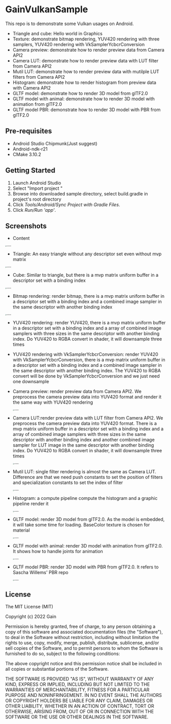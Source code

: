 GainVulkanSample
=============
This repo is to demonstrate some Vulkan usages on Android.
- Triangle and cube: Hello world in Graphics
- Texture: demonstrate bitmap rendering, YUV420 rendering with three samplers, YUV420 rendering with VkSamplerYcbcrConversion
- Camera preview: demonstrate how to render preview data from Camera API2
- Camera LUT: demonstrate how to render preview data with LUT filter from Camera API2
- Mutil LUT: demonstrate how to render preview data with mutilple LUT filters from Camera API2
- Histogram: demonstrate how to render histogram from preview data with Camera API2
- GLTF model: demonstrate how to render 3D model from glTF2.0 
- GLTF model with animal: demonstrate how to render 3D model with animation from glTF2.0
- GLTF model PBR: demonstrate how to render 3D model with PBR from glTF2.0

Pre-requisites
--------------
- Android Studio Chipmunk(Just suggest) 
- Android-ndk-r21
- CMake 3.10.2

Getting Started
---------------
1. Launch Android Studio
1. Select "Import project "
1. Browse into downloaded sample directory, select build.gradle in project's root directory
1. Click *Tools/Android/Sync Project with Gradle Files*.
1. Click *Run/Run 'app'*.

Screenshots
-----------
- Content

<img src="Screenshots/contents.png/" alt="screenshot" style="zoom:20%;" />

- Triangle: An easy triangle without any descriptor set even without mvp matrix 

<img src="Screenshots/triangle.png/" alt="screenshot" style="zoom:20%;" />

- Cube: Similar to triangle, but there is a mvp matrix uniform buffer in a descriptor set with a binding index

<img src="Screenshots/cube.png/" alt="screenshot" style="zoom:20%;" />

- Bitmap rendering: render bitmap, there is a mvp matrix uniform buffer in a descriptor set with a binding index and a combined image sampler in the same descriptor with another binding index

<img src="Screenshots/texture.png/" alt="screenshot" style="zoom:20%;" />

- YUV420 rendering: render YUV420, there is a mvp matrix uniform buffer in a descriptor set with a binding index and a array of combined image samplers with three sizes in the same descriptor with another binding index. Do YUV420 to RGBA convert in shader, it will downsample three times

- YUV420 rendering with VkSamplerYcbcrConversion: render YUV420 with VkSamplerYcbcrConversion, there is a mvp matrix uniform buffer in a descriptor set with a binding index and a combined image sampler in the same descriptor with another binding index. The YUV420 to RGBA convert will be done by VkSamplerYcbcrConversion and we just need one downsample

- Camera preview: render preview data from Camera API2. We preprocess the camera preview data into YUV420 format and render it the same way with YUV420 rendering

  <img src="Screenshots/camera_preview.png/" alt="screenshot" style="zoom:20%;" />

- Camera LUT:render preview data with LUT filter from Camera API2. We preprocess the camera preview data into YUV420 format. There is a mvp matrix uniform buffer in a descriptor set with a binding index and a array of combined image samplers with three sizes in the same descriptor with another binding index and another combined image sampler for LUT image in the same descriptor with another binding index. Do YUV420 to RGBA convert in shader, it will downsample three times

  <img src="Screenshots/camera_lut.png/" alt="screenshot" style="zoom:20%;" />

- Mutil LUT: single filter rendering is almost the same as Camera LUT. Difference are that we need push constants to set the position of filters and specialization constants to set the index of filter

  <img src="Screenshots/mutilple_luts.png/" alt="screenshot" style="zoom:20%;" />

- Histogram: a compute pipeline compute the histogram and a graphic pipeline render it

  <img src="Screenshots/histogram.png/" alt="screenshot" style="zoom:20%;" />

- GLTF model: render 3D model from glTF2.0. As the model is embedded, it will take some time for loading. BaseColor texture is chosen for material 

  <img src="Screenshots/3d_model.png/" alt="screenshot" style="zoom:20%;" />
  
- GLTF model with animal: render 3D model with animation from glTF2.0. It shows how to handle joints for animation

  <img src="Screenshots/3d_model_with_anim.png/" alt="screenshot" style="zoom:20%;" />
  
- GLTF model PBR: render 3D model with PBR from glTF2.0. It refers to Sascha Willems' PBR repo

  <img src="Screenshots/3d_model_pbr.png/" alt="screenshot" style="zoom:20%;" />
  
  
  

License
-------
The MIT License (MIT)

Copyright (c) 2022 Gain

Permission is hereby granted, free of charge, to any person obtaining a copy
of this software and associated documentation files (the "Software"), to deal
in the Software without restriction, including without limitation the rights
to use, copy, modify, merge, publish, distribute, sublicense, and/or sell
copies of the Software, and to permit persons to whom the Software is
furnished to do so, subject to the following conditions:

The above copyright notice and this permission notice shall be included in all
copies or substantial portions of the Software.

THE SOFTWARE IS PROVIDED "AS IS", WITHOUT WARRANTY OF ANY KIND, EXPRESS OR
IMPLIED, INCLUDING BUT NOT LIMITED TO THE WARRANTIES OF MERCHANTABILITY,
FITNESS FOR A PARTICULAR PURPOSE AND NONINFRINGEMENT. IN NO EVENT SHALL THE
AUTHORS OR COPYRIGHT HOLDERS BE LIABLE FOR ANY CLAIM, DAMAGES OR OTHER
LIABILITY, WHETHER IN AN ACTION OF CONTRACT, TORT OR OTHERWISE, ARISING FROM,
OUT OF OR IN CONNECTION WITH THE SOFTWARE OR THE USE OR OTHER DEALINGS IN THE
SOFTWARE.


